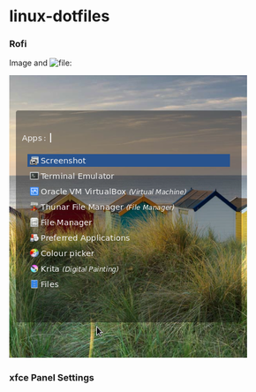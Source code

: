 # linux-dotfiles

### Rofi
Image and ![file](https://github.com/wisdomwhale/linux-dotfiles/blob/master/rofi):

![alt text](https://github.com/wisdomwhale/linux-dotfiles/blob/master/rofi.png) 


### xfce Panel Settings
